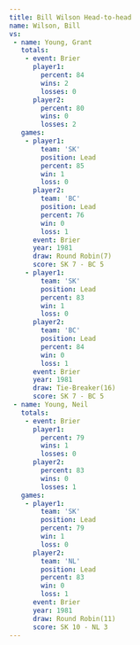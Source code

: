 ```yaml
---
title: Bill Wilson Head-to-head
name: Wilson, Bill
vs:
 - name: Young, Grant
   totals:
    - event: Brier
      player1:
        percent: 84
        wins: 2
        losses: 0
      player2:
        percent: 80
        wins: 0
        losses: 2
   games:
    - player1:
        team: 'SK'
        position: Lead
        percent: 85
        win: 1
        loss: 0
      player2:
        team: 'BC'
        position: Lead
        percent: 76
        win: 0
        loss: 1
      event: Brier
      year: 1981
      draw: Round Robin(7)
      score: SK 7 - BC 5
    - player1:
        team: 'SK'
        position: Lead
        percent: 83
        win: 1
        loss: 0
      player2:
        team: 'BC'
        position: Lead
        percent: 84
        win: 0
        loss: 1
      event: Brier
      year: 1981
      draw: Tie-Breaker(16)
      score: SK 7 - BC 5
 - name: Young, Neil
   totals:
    - event: Brier
      player1:
        percent: 79
        wins: 1
        losses: 0
      player2:
        percent: 83
        wins: 0
        losses: 1
   games:
    - player1:
        team: 'SK'
        position: Lead
        percent: 79
        win: 1
        loss: 0
      player2:
        team: 'NL'
        position: Lead
        percent: 83
        win: 0
        loss: 1
      event: Brier
      year: 1981
      draw: Round Robin(11)
      score: SK 10 - NL 3
---
```

